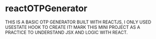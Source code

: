 # reactOTPGenerator
THIS IS A BASIC OTP GENERATOR BUILT WITH REACTJS, I ONLY USED USESTATE HOOK TO CREATE IT! MARK THIS MINI PROJECT AS A PRACTICE TO UNDERSTAND JSX AND LOGIC WITH REACT.
